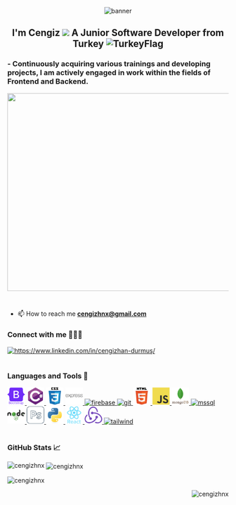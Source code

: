 <p align="center"> <img width="1500" src="https://media.licdn.com/dms/image/D4D16AQG-9MTTmzyC1g/profile-displaybackgroundimage-shrink_350_1400/0/1702985381648?e=1721260800&v=beta&t=THrGbI2-MrYuZw2pxqzmUue01FOMgWdd2_HgQ9WZjOI" alt="banner" /> </p>  
<h2 align="center">I'm Cengiz <img height="17.5" src="https://cdn3.emoji.gg/emojis/5591-discord-developer-badge-shimmer.gif">
A  Junior Software Developer from Turkey <img src="https://cdn3.emoji.gg/emojis/4110-turkeyflag.png" width="18px" height="18px" alt="TurkeyFlag""></h2>  
<h3>- Continuously acquiring various trainings and developing projects, I am actively engaged in work within the fields of Frontend and Backend.</h3>

<p align="center">
  <img height="450" width="1500" src= "https://i.giphy.com/media/4rZA5D22301iMgrUNd/giphy.webp">
</p>

<h1></h1>

- 📫 How to reach me **cengizhnx@gmail.com**  
  
<h3 align="left">Connect with me 👨🏻‍💻</h3>  
<p align="left">  
<a href="https://www.linkedin.com/in/cengizhan-durmuş/" target="blank"><img align="center" src="https://raw.githubusercontent.com/rahuldkjain/github-profile-readme-generator/master/src/images/icons/Social/linked-in-alt.svg" alt="https://www.linkedin.com/in/cengizhan-durmuş/" height="30" width="40" /></a>  
</p> 

<h1></h1>

<h3 align="left">Languages and Tools 🚀</h3>  
<p align="left"> <a href="https://getbootstrap.com" target="_blank" rel="noreferrer"> <img src="https://raw.githubusercontent.com/devicons/devicon/master/icons/bootstrap/bootstrap-plain-wordmark.svg" alt="bootstrap" width="40" height="40"/> </a> <a href="https://www.w3schools.com/cs/" target="_blank" rel="noreferrer"> <img src="https://raw.githubusercontent.com/devicons/devicon/master/icons/csharp/csharp-original.svg" alt="csharp" width="40" height="40"/> </a> <a href="https://www.w3schools.com/css/" target="_blank" rel="noreferrer"> <img src="https://raw.githubusercontent.com/devicons/devicon/master/icons/css3/css3-original-wordmark.svg" alt="css3" width="40" height="40"/> </a> <a href="https://expressjs.com" target="_blank" rel="noreferrer"> <img src="https://raw.githubusercontent.com/devicons/devicon/master/icons/express/express-original-wordmark.svg" alt="express" width="40" height="40"/> </a> <a href="https://firebase.google.com/" target="_blank" rel="noreferrer"> <img src="https://www.vectorlogo.zone/logos/firebase/firebase-icon.svg" alt="firebase" width="40" height="40"/> </a> <a href="https://git-scm.com/" target="_blank" rel="noreferrer"> <img src="https://www.vectorlogo.zone/logos/git-scm/git-scm-icon.svg" alt="git" width="40" height="40"/> </a> <a href="https://www.w3.org/html/" target="_blank" rel="noreferrer"> <img src="https://raw.githubusercontent.com/devicons/devicon/master/icons/html5/html5-original-wordmark.svg" alt="html5" width="40" height="40"/> </a> <a href="https://developer.mozilla.org/en-US/docs/Web/JavaScript" target="_blank" rel="noreferrer"> <img src="https://raw.githubusercontent.com/devicons/devicon/master/icons/javascript/javascript-original.svg" alt="javascript" width="40" height="40"/> </a> <a href="https://www.mongodb.com/" target="_blank" rel="noreferrer"> <img src="https://raw.githubusercontent.com/devicons/devicon/master/icons/mongodb/mongodb-original-wordmark.svg" alt="mongodb" width="40" height="40"/> </a> <a href="https://www.microsoft.com/en-us/sql-server" target="_blank" rel="noreferrer"> <img src="https://www.svgrepo.com/show/303229/microsoft-sql-server-logo.svg" alt="mssql" width="40" height="40"/> </a> <a href="https://nodejs.org" target="_blank" rel="noreferrer"> <img src="https://raw.githubusercontent.com/devicons/devicon/master/icons/nodejs/nodejs-original-wordmark.svg" alt="nodejs" width="40" height="40"/> </a> <a href="https://www.photoshop.com/en" target="_blank" rel="noreferrer"> <img src="https://raw.githubusercontent.com/devicons/devicon/master/icons/photoshop/photoshop-line.svg" alt="photoshop" width="40" height="40"/> </a> <a href="https://www.python.org" target="_blank" rel="noreferrer"> <img src="https://raw.githubusercontent.com/devicons/devicon/master/icons/python/python-original.svg" alt="python" width="40" height="40"/> </a> <a href="https://reactjs.org/" target="_blank" rel="noreferrer"> <img src="https://raw.githubusercontent.com/devicons/devicon/master/icons/react/react-original-wordmark.svg" alt="react" width="40" height="40"/> </a> <a href="https://redux.js.org" target="_blank" rel="noreferrer"> <img src="https://raw.githubusercontent.com/devicons/devicon/master/icons/redux/redux-original.svg" alt="redux" width="40" height="40"/> </a> <a href="https://tailwindcss.com/" target="_blank" rel="noreferrer"> <img src="https://www.vectorlogo.zone/logos/tailwindcss/tailwindcss-icon.svg" alt="tailwind" width="40" height="40"/> </a> </p>  

<h1></h1>

<h3 align="left">GitHub Stats 📈</h3>    
<p><img align="left" src="https://github-readme-stats.vercel.app/api/top-langs?username=cengizhnx&show_icons=true&theme=dark&locale=en&layout=compact" alt="cengizhnx" /></p>  
  
<p>&nbsp;<img align="center" src="https://github-readme-stats.vercel.app/api?username=cengizhnx&show_icons=true&theme=dark&locale=en" alt="cengizhnx" /></p>  
  
<p><img align="center" src="https://github-readme-streak-stats.herokuapp.com/?user=cengizhnx&theme=dark" alt="cengizhnx" /></p>

<p align="right"> <img src="https://komarev.com/ghpvc/?username=cengizhnx&label=Profile%20views&color=0e75b6&style=flat" alt="cengizhnx" /> </p>  

